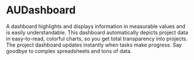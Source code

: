# AUDashboard
 A dashboard highlights and displays information in measurable values and is easily understandable. This dashboard automatically depicts project data in easy-to-read, colorful charts, so you get total transparency into projects. The project dashboard updates instantly when tasks make progress. Say goodbye to complex spreadsheets and tons of data.
